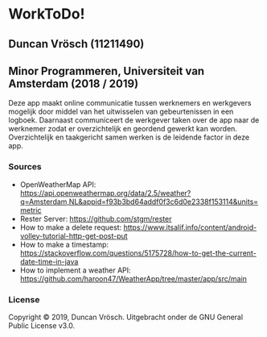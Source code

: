 WorkToDo!
===================

## Duncan Vrösch (11211490) ##

## Minor Programmeren, Universiteit van Amsterdam (2018 / 2019) ##


Deze app maakt online communicatie tussen werknemers en werkgevers mogelijk door middel van het uitwisselen van gebeurtenissen in een logboek. Daarnaast communiceert de werkgever taken over de app naar de werknemer zodat er overzichtelijk en geordend gewerkt kan worden. Overzichtelijk en taakgericht samen werken is de leidende factor in deze app.

### Sources ###
- OpenWeatherMap API: https://api.openweathermap.org/data/2.5/weather?q=Amsterdam,NL&appid=f93b3bd64addf0f3c6d0e2338f153114&units=metric
- Rester Server: https://github.com/stgm/rester
- How to make a delete request: https://www.itsalif.info/content/android-volley-tutorial-http-get-post-put
- How to make a timestamp: https://stackoverflow.com/questions/5175728/how-to-get-the-current-date-time-in-java
- How to implement a weather API: https://github.com/haroon47/WeatherApp/tree/master/app/src/main

### License ###
Copyright © 2019, Duncan Vrösch. Uitgebracht onder de GNU General Public License v3.0.

